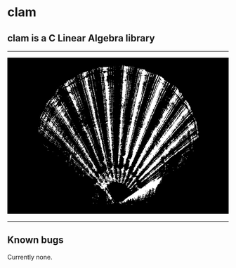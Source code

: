 # clam

## clam is a C Linear Algebra library

***

![](res/logo.jpg)

***

## Known bugs
Currently none.
